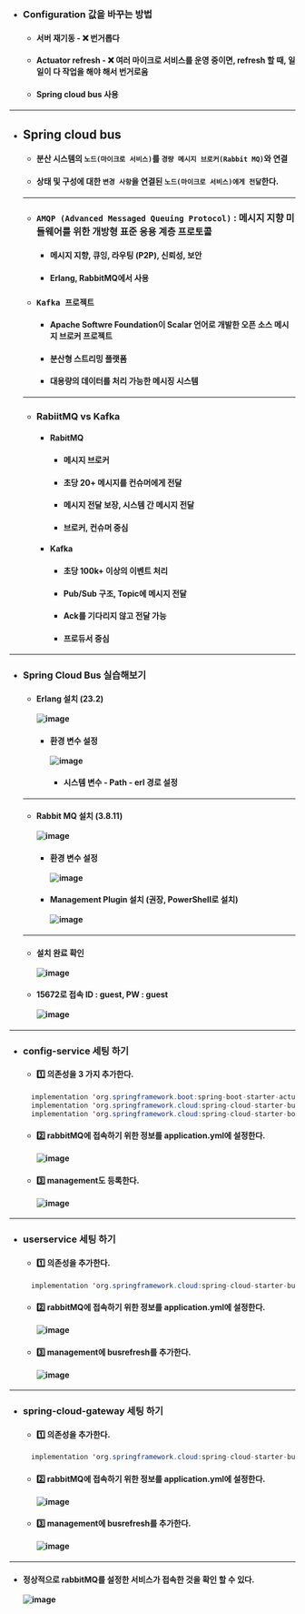 - ### Configuration 값을 바꾸는 방법
  - #### 서버 재기동 - ❌ 번거롭다
  - #### Actuator refresh - ❌ 여러 마이크로 서비스를 운영 중이면, refresh 할 때, 일일이 다 작업을 해야 해서 번거로움
  - #### Spring cloud bus 사용
-----
- ## Spring cloud bus
  - #### 분산 시스템의 `노드(마이크로 서비스)`를 `경량 메시지 브로커(Rabbit MQ)`와 연결
  - #### 상태 및 구성에 대한 `변경 사항`을 연결된 `노드(마이크로 서비스)에게 전달`한다.
  -----
  - ### `AMQP (Advanced Messaged Queuing Protocol)` : 메시지 지향 미들웨어를 위한 개방형 표준 응용 계층 프로토콜
    - #### 메시지 지향, 큐잉, 라우팅 (P2P), 신뢰성, 보안
    - #### Erlang, RabbitMQ에서 사용
  - ### `Kafka 프로젝트`
    - #### Apache Softwre Foundation이 Scalar 언어로 개발한 오픈 소스 메시지 브로커 프로젝트
    - #### 분산형 스트리밍 플랫폼
    - #### 대용량의 데이터를 처리 가능한 메시징 시스템
  -------
  - ### RabiitMQ vs Kafka
    - #### RabitMQ
      - #### 메시지 브로커
      - #### 초당 20+ 메시지를 컨슈머에게 전달
      - #### 메시지 전달 보장, 시스템 간 메시지 전달
      - #### 브로커, 컨슈머 중심
    - #### Kafka
      - #### 초당 100k+ 이상의 이벤트 처리
      - #### Pub/Sub 구조, Topic에 메시지 전달
      - #### Ack를 기다리지 않고 전달 가능
      - #### 프로듀서 중심
-------
- ### Spring Cloud Bus 실습해보기
  - #### Erlang 설치 (23.2) <br><br> ![image](https://user-images.githubusercontent.com/35948339/142766633-50b5f06b-68ed-43a6-b867-6734ed4fc65c.png)
    - #### 환경 변수 설정 <br><br> ![image](https://user-images.githubusercontent.com/35948339/142766623-6f0435f8-c693-410d-b122-39472a3e9be3.png)
      - #### 시스템 변수 - Path - erl 경로 설정
  -----
  - #### Rabbit MQ 설치 (3.8.11) <br><br> ![image](https://user-images.githubusercontent.com/35948339/142766717-9ba5e0fb-6f87-41cd-8bab-fb04ec1fa35c.png)
    - #### 환경 변수 설정 <br><br> ![image](https://user-images.githubusercontent.com/35948339/142766737-ddadc0a7-8787-4619-bd6f-c1f832e4cf1b.png)
    - #### Management Plugin 설치 (권장, PowerShell로 설치) <br><br> ![image](https://user-images.githubusercontent.com/35948339/142766853-cfd430dd-a668-409d-b368-2627eec04617.png)
  -------
  - #### 설치 완료 확인 <br><br> ![image](https://user-images.githubusercontent.com/35948339/142766942-c1333085-593f-439f-ab73-c96435dba65b.png)
  - #### 15672로 접속 ID : guest, PW : guest <br><br> ![image](https://user-images.githubusercontent.com/35948339/142766982-402720cc-a794-431d-a4c6-c9ba07b951bd.png)
-------
  - ### config-service 세팅 하기
    - #### 1️⃣ 의존성을 3 가지 추가한다.
    ``` java
      implementation 'org.springframework.boot:spring-boot-starter-actuator'
      implementation 'org.springframework.cloud:spring-cloud-starter-bus-amqp'
      implementation 'org.springframework.cloud:spring-cloud-starter-bootstrap'
    ```
    - #### 2️⃣ rabbitMQ에 접속하기 위한 정보를 application.yml에 설정한다. <br><br> ![image](https://user-images.githubusercontent.com/35948339/142767711-753256eb-13db-4311-9fb7-edb50b0d869f.png)
    - #### 3️⃣ management도 등록한다. <br><br> ![image](https://user-images.githubusercontent.com/35948339/142767736-85142bc6-dc17-48e8-a021-f2125e303bed.png)
  --------
  - ### userservice 세팅 하기
    - #### 1️⃣ 의존성을 추가한다.
    ``` java
      implementation 'org.springframework.cloud:spring-cloud-starter-bus-amqp'
    ```
    - #### 2️⃣ rabbitMQ에 접속하기 위한 정보를 application.yml에 설정한다. <br><br> ![image](https://user-images.githubusercontent.com/35948339/142767776-5915c2ad-d872-4f78-b951-ef94a89ea1a6.png)
    - #### 3️⃣ management에 busrefresh를 추가한다. <br><br> ![image](https://user-images.githubusercontent.com/35948339/142767825-7f4e66bb-23ae-4d88-b3bb-59525ad762d6.png)
  ------
  - ### spring-cloud-gateway 세팅 하기
    - #### 1️⃣ 의존성을 추가한다.
    ``` java
      implementation 'org.springframework.cloud:spring-cloud-starter-bus-amqp'
    ```
    - #### 2️⃣ rabbitMQ에 접속하기 위한 정보를 application.yml에 설정한다. <br><br> ![image](https://user-images.githubusercontent.com/35948339/142767870-c680d6bf-2ce8-4d16-a370-9a6ad3b3aff8.png)
    - #### 3️⃣ management에 busrefresh를 추가한다. <br><br> ![image](https://user-images.githubusercontent.com/35948339/142767881-47a1fc29-12f4-45f0-930b-2a944542609a.png)
-------
  - #### 정상적으로 rabbitMQ를 설정한 서비스가 접속한 것을 확인 할 수 있다. <br><br> ![image](https://user-images.githubusercontent.com/35948339/142768267-156d5d28-b9e6-4dc1-963e-0679b08577cf.png)


  


